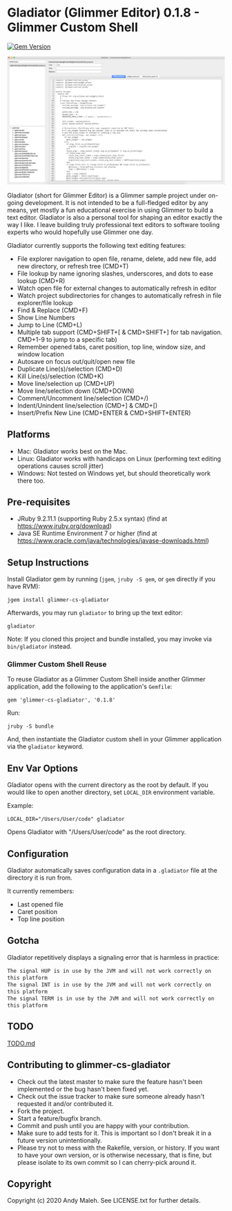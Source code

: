 # Gladiator (Glimmer Editor) 0.1.8 - Glimmer Custom Shell
[![Gem Version](https://badge.fury.io/rb/glimmer-cs-gladiator.svg)](http://badge.fury.io/rb/glimmer-cs-gladiator)

![Gladiator](images/glimmer-gladiator.png)

Gladiator (short for Glimmer Editor) is a Glimmer sample project under on-going development.
It is not intended to be a full-fledged editor by any means, yet mostly a fun educational exercise in using Glimmer to build a text editor.
Gladiator is also a personal tool for shaping an editor exactly the way I like. 
I leave building truly professional text editors to software tooling experts who would hopefully use Glimmer one day.

Gladiator currently supports the following text editing features:
- File explorer navigation to open file, rename, delete, add new file, add new directory, or refresh tree (CMD+T)
- File lookup by name ignoring slashes, underscores, and dots to ease lookup (CMD+R)
- Watch open file for external changes to automatically refresh in editor
- Watch project subdirectories for changes to automatically refresh in file explorer/file lookup
- Find & Replace (CMD+F)
- Show Line Numbers
- Jump to Line (CMD+L)
- Multiple tab support (CMD+SHIFT+[ & CMD+SHIFT+] for tab navigation. CMD+1-9 to jump to a specific tab)
- Remember opened tabs, caret position, top line, window size, and window location
- Autosave on focus out/quit/open new file 
- Duplicate Line(s)/selection (CMD+D)
- Kill Line(s)/selection (CMD+K)
- Move line/selection up (CMD+UP)
- Move line/selection down (CMD+DOWN)
- Comment/Uncomment line/selection (CMD+/)
- Indent/Unindent line/selection (CMD+] & CMD+[)
- Insert/Prefix New Line (CMD+ENTER & CMD+SHIFT+ENTER)

## Platforms

- Mac: Gladiator works best on the Mac.
- Linux: Gladiator works with handicaps on Linux (performing text editing operations causes scroll jitter)
- Windows: Not tested on Windows yet, but should theoretically work there too.

## Pre-requisites

- JRuby 9.2.11.1 (supporting Ruby 2.5.x syntax) (find at https://www.jruby.org/download)
- Java SE Runtime Environment 7 or higher (find at https://www.oracle.com/java/technologies/javase-downloads.html)

## Setup Instructions

Install Gladiator gem by running (`jgem`, `jruby -S gem`, or `gem` directly if you have RVM):

```
jgem install glimmer-cs-gladiator
```

Afterwards, you may run `gladiator` to bring up the text editor:

```
gladiator
```

Note: If you cloned this project and bundle installed, you may invoke via `bin/gladiator` instead. 

### Glimmer Custom Shell Reuse

To reuse Gladiator as a Glimmer Custom Shell inside another Glimmer application, add the 
following to the application's `Gemfile`:

```
gem 'glimmer-cs-gladiator', '0.1.8'
```

Run:

```
jruby -S bundle
```

And, then instantiate the Gladiator custom shell in your Glimmer application via the `gladiator` keyword.

## Env Var Options

Gladiator opens with the current directory as the root by default. 
If you would like to open another directory, set `LOCAL_DIR` environment variable.

Example:

```
LOCAL_DIR="/Users/User/code" gladiator
```

Opens Gladiator with "/Users/User/code" as the root directory.

## Configuration

Gladiator automatically saves configuration data in a `.gladiator` file at the directory it is run from.

It currently remembers:
- Last opened file
- Caret position
- Top line position

## Gotcha

Gladiator repetitively displays a signaling error that is harmless in practice:
```
The signal HUP is in use by the JVM and will not work correctly on this platform
The signal INT is in use by the JVM and will not work correctly on this platform
The signal TERM is in use by the JVM and will not work correctly on this platform
```

## TODO

[TODO.md](TODO.md)

## Contributing to glimmer-cs-gladiator
 
- Check out the latest master to make sure the feature hasn't been implemented or the bug hasn't been fixed yet.
- Check out the issue tracker to make sure someone already hasn't requested it and/or contributed it.
- Fork the project.
- Start a feature/bugfix branch.
- Commit and push until you are happy with your contribution.
- Make sure to add tests for it. This is important so I don't break it in a future version unintentionally.
- Please try not to mess with the Rakefile, version, or history. If you want to have your own version, or is otherwise necessary, that is fine, but please isolate to its own commit so I can cherry-pick around it.

## Copyright

Copyright (c) 2020 Andy Maleh. See LICENSE.txt for
further details.
